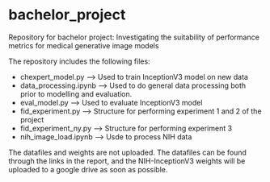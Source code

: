 # bachelor_project
Repository for bachelor project: Investigating the suitability of performance metrics for medical generative image models

The repository includes the following files:

- chexpert_model.py --> Used to train InceptionV3 model on new data
- data_processing.ipynb --> Used to do general data processing both prior to modelling and evaluation.
- eval_model.py --> Used to evaluate InceptionV3 model
- fid_experiment.py --> Structure for performing experiment 1 and 2 of the project
- fid_experiment_ny.py --> Structure for performing experiment 3
- nih_image_load.ipynb --> Usde to process NIH data

The datafiles and weights are not uploaded. The datafiles can be found through the links in the report, and the NIH-InceptionV3 weights will be uploaded to a google drive as soon as possible. 
